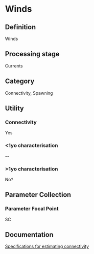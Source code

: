 # Winds
<!-- 
{: .no_toc .text-delta }
* TOC
{:toc} -->

## Definition

Winds

## Processing stage

Currents 

## Category

Connectivity, Spawning

## Utility 
### Connectivity

Yes

### <1yo characterisation

-- 

### >1yo characterisation

No?

## Parameter Collection
### Parameter Focal Point

SC

## Documentation

[Specifications for estimating connectivity](https://aimsgovau.sharepoint.com/:w:/r/sites/RRAPMDS/_layouts/15/Doc.aspx?sourcedoc=%7B3C80B081-E4F6-4C04-A988-8C11FEBE20E5%7D&file=Connectivity_parameters_SC.docx)